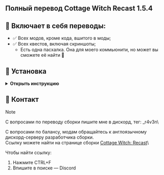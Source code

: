 ## Полный перевод Cottage Witch Recast 1.5.4
## 📝 Включает в себя переводы:

- ✅ Всех модов, кроме кода, вшитого в моды;
- ✅ Всех квестов, включая скриншоты;
  - Есть одна пасхалка. Она для моего коммьюнити, но может вы сможете её найти 🙂

## 📂 Установка

<details>
<summary markdown="1"><b>Открыть инструкцию</summary></b>

1. Установите сборку [Cottage Witch: Recast](https://www.curseforge.com/minecraft/modpacks/cottage-witch-recast), через удобный вам лаунчер
2. Скачайте файлы перевода
<div>
  <br>
  <img src="https://github.com/kkylern/CottageWitchRecastRU/blob/main/Download.gif" width="300" height="234">
  <br>
</div>
3. Распакуйте папки в папку со сборкой
<br>
<br>

**Не забудьте включить наборы ресурсов! (resourcepacks)**
</details>

## 🤺 Контакт

> [!note]  
> C вопросами по переводу сборки пишите мне в дискорд, тег: _r4v3n\

C вопросами по балансу, модам обращайтесь к англоязычному дискорд-серверу разработчика сборки.\
Ссылку можете найти на странице сборки [Cottage Witch: Recast](https://www.curseforge.com/minecraft/modpacks/cottage-witch-recast)\

Чтобы найти ссылку: 
1. Нажмите CTRL+F
2. Впишите в поиске — Discord
